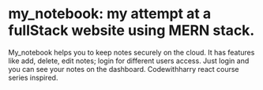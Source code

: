 # my_notebook: my attempt at a fullStack website using MERN stack.
My_notebook helps you to keep notes securely on the cloud.
It has features like add, delete, edit notes; login for different users access. Just login and you can see your notes on the dashboard.
Codewithharry react course series inspired.
